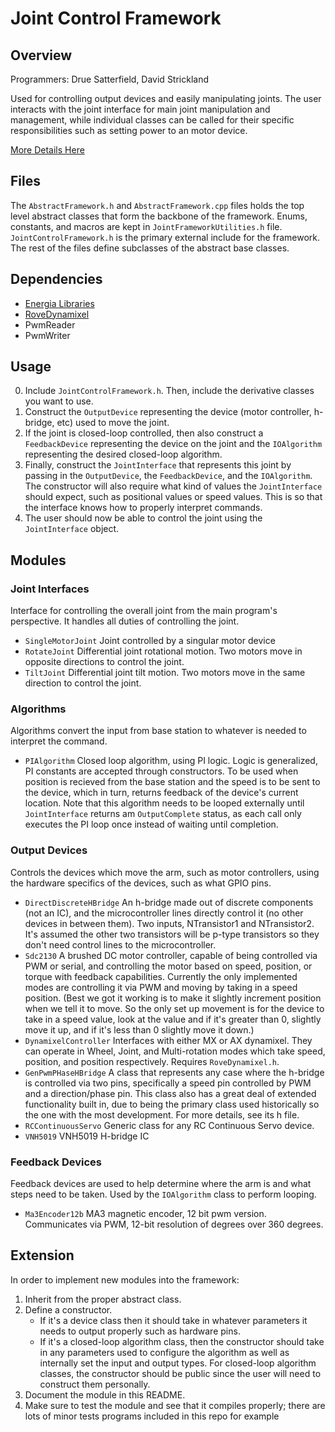 # Joint Control Framework

## Overview
Programmers: Drue Satterfield, David Strickland

Used for controlling output devices and easily manipulating joints. The user interacts with the joint interface for main joint manipulation and management, while individual classes can be called for their specific responsibilities such as setting power to an motor device.

[More Details Here](https://github.com/MST-MRDT/ArmBoardSoftware/wiki/Joint-control-framework-overview)

## Files
The `AbstractFramework.h` and `AbstractFramework.cpp` files holds the top level abstract classes that form the backbone of the framework. Enums, constants, and macros are kept in `JointFrameworkUtilities.h` file. `JointControlFramework.h` is the primary external include for the framework. The rest of the files define subclasses of the abstract base classes. 

## Dependencies
* [Energia Libraries](https://github.com/energia/Energia)
* [RoveDynamixel](https://github.com/MST-MRDT/RoveWare)
* PwmReader
* PwmWriter

## Usage
0) Include `JointControlFramework.h`. Then, include the derivative classes you want to use.
1) Construct the `OutputDevice` representing the device (motor controller, h-bridge, etc) used to move the joint.
2) If the joint is closed-loop controlled, then also construct a `FeedbackDevice` representing the device on the joint and the `IOAlgorithm` representing the desired closed-loop algorithm.
3) Finally, construct the `JointInterface` that represents this joint by passing in the `OutputDevice`, the `FeedbackDevice`, and the `IOAlgorithm`. The constructor will also require what kind of values the `JointInterface` should expect, such as positional values or speed values. This is so that the interface knows how to properly interpret commands.
4) The user should now be able to control the joint using the `JointInterface` object.

## Modules
### Joint Interfaces
Interface for controlling the overall joint from the main program's perspective. It handles all duties of controlling the joint.
* `SingleMotorJoint` Joint controlled by a singular motor device
* `RotateJoint` Differential joint rotational motion. Two motors move in opposite directions to control the joint.
* `TiltJoint` Differential joint tilt motion. Two motors move in the same direction to control the joint.

### Algorithms
Algorithms convert the input from base station to whatever is needed to interpret the command.
* `PIAlgorithm` Closed loop algorithm, using PI logic. Logic is generalized, PI constants are accepted through constructors. To be used when position is recieved from the base station and the speed is to be sent to the device, which in turn, returns feedback of the device's current location. Note that this algorithm needs to be looped externally until `JointInterface` returns am `OutputComplete` status, as each call only executes the PI loop once instead of waiting until completion.

### Output Devices
Controls the devices which move the arm, such as motor controllers, using the hardware specifics of the devices, such as what GPIO pins.
* `DirectDiscreteHBridge` An h-bridge made out of discrete components (not an IC), and the microcontroller lines directly control it (no other devices in between them). Two inputs, NTransistor1 and NTransistor2. It's assumed the other two transistors will be p-type transistors so they don't need control lines to the microcontroller. 
* `Sdc2130` A brushed DC motor controller, capable of being controlled via PWM or serial, and controlling the motor based on speed, position, or torque with feedback capabilities. Currently the only implemented modes are controlling it via PWM and moving by taking in a speed position. (Best we got it working is to make it slightly increment position when we tell it to move. So the only set up movement is for the device to take in a speed value, look at the value and if it's greater than 0, slightly move it up, and if it's less than 0 slightly move it down.)
* `DynamixelController` Interfaces with either MX or AX dynamixel. They can operate in Wheel, Joint, and Multi-rotation modes which take speed, position, and position respectively. Requires `RoveDynamixel.h`.
* `GenPwmPHaseHBridge` A class that represents any case where the h-bridge is controlled via two pins, specifically a speed pin controlled by PWM and a direction/phase pin. This class also has a great deal of extended functionality built in, due to being the 
primary class used historically so the one with the most development. For more details, see its h file.
* `RCContinuousServo` Generic class for any RC Continuous Servo device.
* `VNH5019` VNH5019 H-bridge IC

### Feedback Devices
Feedback devices are used to help determine where the arm is and what steps need to be taken. Used by the `IOAlgorithm` class to perform looping.
* `Ma3Encoder12b` MA3 magnetic encoder, 12 bit pwm version. Communicates via PWM, 12-bit resolution of degrees over 360 degrees.

## Extension
In order to implement new modules into the framework:
1) Inherit from the proper abstract class.
2) Define a constructor.
   * If it's a device class then it should take in whatever parameters it needs to output properly such as hardware pins.
   * If it's a closed-loop algorithm class, then the constructor should take in any parameters used to configure the algorithm as well as internally set the input and output types. For closed-loop algorithm classes, the constructor should be public since the user will need to construct them personally.
3) Document the module in this README.
4) Make sure to test the module and see that it compiles properly; there are lots of minor tests programs included in this repo
for example
